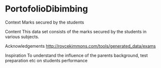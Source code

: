 # PortofolioDibimbing
Context
Marks secured by the students

Content
This data set consists of the marks secured by the students in various subjects.

Acknowledgements
http://roycekimmons.com/tools/generated_data/exams

Inspiration
To understand the influence of the parents background, test preparation etc on students performance
